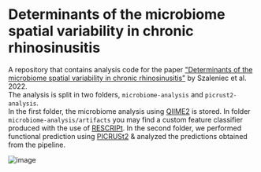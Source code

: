 # Determinants of the microbiome spatial variability in chronic rhinosinusitis
A repository that contains analysis code for the paper ["Determinants of the microbiome spatial variability in chronic rhinosinusitis"](https://www.biorxiv.org/content/10.1101/2022.10.02.509831v2) by Szaleniec et al. 2022.  
The analysis is split in two folders, `microbiome-analysis` and `picrust2-analysis`.   
In the first folder, the microbiome analysis using [QIIME2](https://qiime2.org/) is stored. In folder `microbiome-analysis/artifacts` you may find a custom feature classifier produced with the use of [RESCRIPt](https://www.ncbi.nlm.nih.gov/pmc/articles/PMC8601625/). 
In the second folder, we performed functional prediction using [PICRUSt2](https://www.nature.com/articles/s41587-020-0548-6) & analyzed the predictions obtained from the pipeline.   

![image](./sinuses.jpg)

